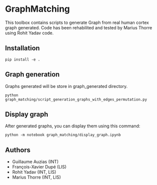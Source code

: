 # GraphMatching

This toolbox contains scripts to generate Graph from real human cortex graph generated.
Code has been rehabilited and tested by Marius Thorre using Rohit Yadav code.

## Installation
```shell
pip install -e .
```

## Graph generation
Graphs generated will be store in graph_generated directory.
```shell
python graph_matching/script_generation_graphs_with_edges_permutation.py
```

## Display graph
After generated graphs, you can display them using this command:
```shell
python -m notebook graph_matching/display_graph.ipynb
```

## Authors
- Guillaume Auzias (INT)
- François-Xavier Dupé (LIS)
- Rohit Yadav (INT, LIS)
- Marius Thorre (INT, LIS)